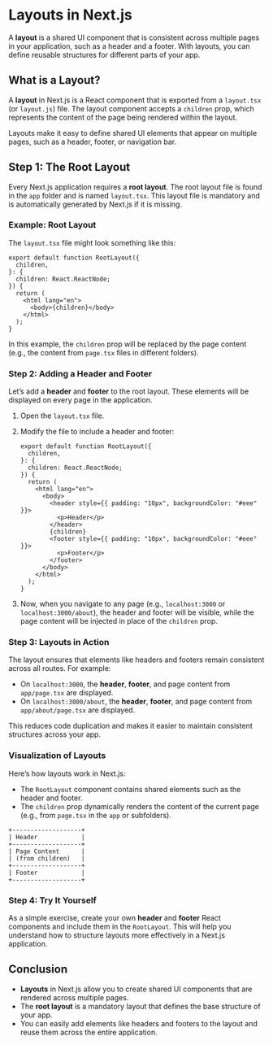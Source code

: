 # Layouts in Next.js

A **layout** is a shared UI component that is consistent across multiple pages in your application, such as a header and a footer. With layouts, you can define reusable structures for different parts of your app.

## What is a Layout?

A **layout** in Next.js is a React component that is exported from a `layout.tsx` (or `layout.js`) file. The layout component accepts a `children` prop, which represents the content of the page being rendered within the layout.

Layouts make it easy to define shared UI elements that appear on multiple pages, such as a header, footer, or navigation bar.

## Step 1: The Root Layout

Every Next.js application requires a **root layout**. The root layout file is found in the `app` folder and is named `layout.tsx`. This layout file is mandatory and is automatically generated by Next.js if it is missing.

### Example: Root Layout

The `layout.tsx` file might look something like this:

```tsx
export default function RootLayout({
  children,
}: {
  children: React.ReactNode;
}) {
  return (
    <html lang="en">
      <body>{children}</body>
    </html>
  );
}
```

In this example, the `children` prop will be replaced by the page content (e.g., the content from `page.tsx` files in different folders).

### Step 2: Adding a Header and Footer

Let’s add a **header** and **footer** to the root layout. These elements will be displayed on every page in the application.

1. Open the `layout.tsx` file.
2. Modify the file to include a header and footer:

   ```tsx
   export default function RootLayout({
     children,
   }: {
     children: React.ReactNode;
   }) {
     return (
       <html lang="en">
         <body>
           <header style={{ padding: "10px", backgroundColor: "#eee" }}>
             <p>Header</p>
           </header>
           {children}
           <footer style={{ padding: "10px", backgroundColor: "#eee" }}>
             <p>Footer</p>
           </footer>
         </body>
       </html>
     );
   }
   ```

3. Now, when you navigate to any page (e.g., `localhost:3000` or `localhost:3000/about`), the header and footer will be visible, while the page content will be injected in place of the `children` prop.

### Step 3: Layouts in Action

The layout ensures that elements like headers and footers remain consistent across all routes. For example:

- On `localhost:3000`, the **header**, **footer**, and page content from `app/page.tsx` are displayed.
- On `localhost:3000/about`, the **header**, **footer**, and page content from `app/about/page.tsx` are displayed.

This reduces code duplication and makes it easier to maintain consistent structures across your app.

### Visualization of Layouts

Here’s how layouts work in Next.js:

- The `RootLayout` component contains shared elements such as the header and footer.
- The `children` prop dynamically renders the content of the current page (e.g., from `page.tsx` in the `app` or subfolders).

```plaintext
+-------------------+
| Header            |
+-------------------+
| Page Content      |
| (from children)   |
+-------------------+
| Footer            |
+-------------------+
```

### Step 4: Try It Yourself

As a simple exercise, create your own **header** and **footer** React components and include them in the `RootLayout`. This will help you understand how to structure layouts more effectively in a Next.js application.

## Conclusion

- **Layouts** in Next.js allow you to create shared UI components that are rendered across multiple pages.
- The **root layout** is a mandatory layout that defines the base structure of your app.
- You can easily add elements like headers and footers to the layout and reuse them across the entire application.
